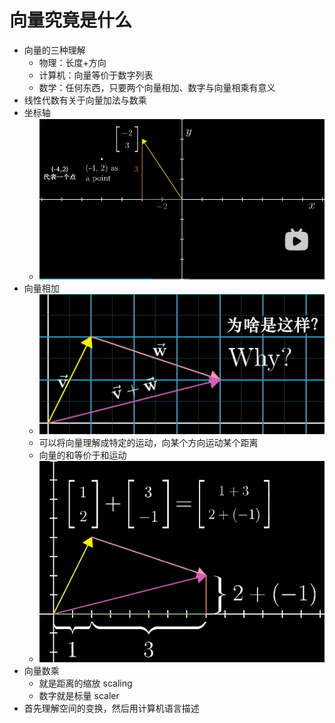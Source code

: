 # 向量究竟是什么

- 向量的三种理解
  - 物理：长度+方向
  - 计算机：向量等价于数字列表
  - 数学：任何东西，只要两个向量相加、数字与向量相乘有意义
- 线性代数有关于向量加法与数乘
- 坐标轴
  - ![image-20230511005502868](1-向量究竟是什么.assets/image-20230511005502868.png)
- 向量相加
  - ![image-20230511005619370](1-向量究竟是什么.assets/image-20230511005619370.png)
  - 可以将向量理解成特定的运动，向某个方向运动某个距离
  - 向量的和等价于和运动
  - ![image-20230511005806755](1-向量究竟是什么.assets/image-20230511005806755.png)
- 向量数乘
  - 就是距离的缩放 scaling
  - 数字就是标量 scaler
- 首先理解空间的变换，然后用计算机语言描述